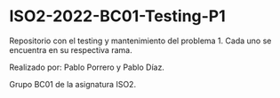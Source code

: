 # ISO2-2022-BC01-Testing-P1

Repositorio con el testing y mantenimiento del problema 1. Cada uno se encuentra en su respectiva rama.

Realizado por: Pablo Porrero y Pablo Díaz.

Grupo BC01 de la asignatura ISO2.
